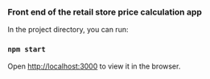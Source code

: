 ### Front end of the retail store price calculation app

In the project directory, you can run:

### `npm start`

Open [http://localhost:3000](http://localhost:3000) to view it in the browser.
